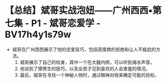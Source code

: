 # 【总结】斌哥实战泡妞——广州西西•第七集 - P1 - 斌哥恋爱学 - BV17h4y1s79w

-   斌哥在广州西西展示了他的恋爱技巧，包括高情商的拒绝和让人不尴尬的方法。
    1.  斌哥展示了自己的纹身，其中一个在大腿内侧，可以听到海水声音。
    2.  他谈到了撩男生的技巧，以及女孩子见到喜欢的人会害羞的情况。
    3.  最后，斌哥在寻找一个神秘人物时，通过眼神对视来确定可能的目标。